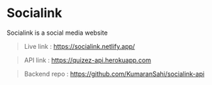 # Socialink

Socialink is a social media website 

> Live link : https://socialink.netlify.app/

> API link : https://quizez-api.herokuapp.com

> Backend repo : https://github.com/KumaranSahi/socialink-api
